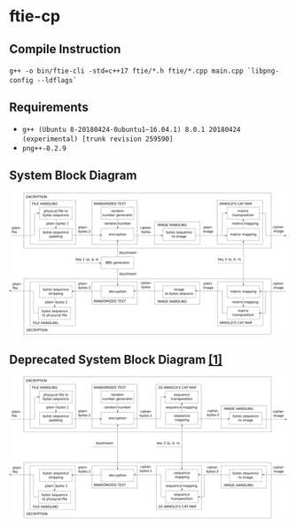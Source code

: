# ftie-cp

## Compile Instruction
``g++ -o bin/ftie-cli -std=c++17 ftie/*.h ftie/*.cpp main.cpp `libpng-config --ldflags` ``

## Requirements
- `g++ (Ubuntu 8-20180424-0ubuntu1~16.04.1) 8.0.1 20180424 (experimental) [trunk revision 259590]`
- `png++-0.2.9`

## System Block Diagram
![System Block Diagram](data/system-block-diagram.png)

## Deprecated System Block Diagram [[1]](https://www.researchgate.net/publication/320087595_File_To_Image_Encryption_FTIE_Menggunakan_Algoritma_Randomized_Text_Dan_Arnold_Cat_Map_ACM_Untuk_Keamanan_Transmisi_Data_Digital)
![Deprecated System Block Diagram](data/system-block-diagram-deprecated.png)
